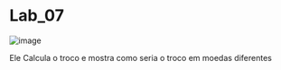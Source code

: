 # Lab_07
![image](https://user-images.githubusercontent.com/86685162/165841302-aed6d035-ac51-4659-9a6e-9af36d9fa787.png)


Ele Calcula o troco e mostra como seria o troco em moedas diferentes
